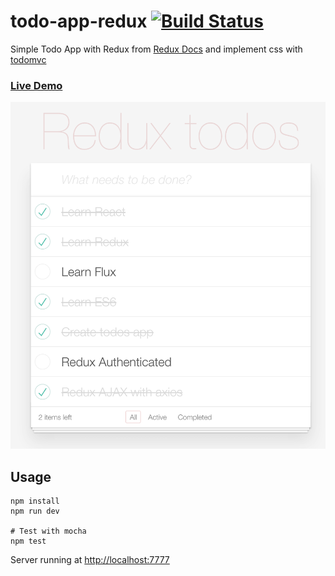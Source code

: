 # todo-app-redux [![Build Status](https://travis-ci.org/Phonbopit/todo-app-redux.svg?branch=master)](https://travis-ci.org/Phonbopit/todo-app-redux)

Simple Todo App with Redux from [Redux Docs](http://redux.js.org/) and implement css with [todomvc](https://github.com/tastejs/todomvc-app-css)

### [Live Demo](http://phonbopit.github.io/todo-app-redux/)

![todos](/todos.png)

## Usage

```
npm install
npm run dev

# Test with mocha
npm test
```

Server running at [http://localhost:7777](http://localhost:7777)
